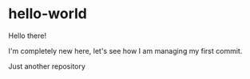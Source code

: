 # hello-world

Hello there!

I'm completely new here, let's see how I am managing my first commit.


Just another repository
